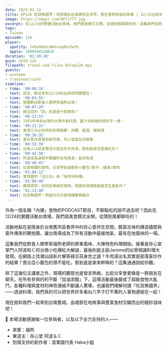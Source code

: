 ```yaml
---
date: 2023-01-13
title: EP126 吃貨無國界！從屏東到台南再到全世界，那些食物背後的故事 | 12/24台南場精華 ft. 福熊、阿波＆Ｃ
image: https://imgur.com/9PJ17TT.jpg
excerpt: 在12/24的實體活動台南場，我們美食模式全開，從頭到尾都聊吃的！這集我們從飲食人類學家福熊老師的屏東風味、大陳特色料理開始，接著是存心堂掌門人阿波和Ｃ的台南小吃爆紅大解謎，最後則是主廚Jerome的似曾相識料理大發現。現在就和我們一起來到台南舊城，品嚐這場活動才有的獨特風味吧！
tags:
- Taiwan
episode: 126
player:
  spotify: 1w5oG6duLWGUceqdGcEwYU
  apple: 1000594128626
duration: '01:20:10'
guid: GUID-126
filepath: travel-wok-files-03/ep126.mp3
guests:
- winteam
- transheartcafe
timeline:
- time: '00:00:16'
  text: 前言，歡迎來到12/24的台南快閃實體店！
- time: '00:03:55'
  text: 隆重歡迎飲食人類學家福熊出場！
- time: '00:07:20'
  text: 綠豆蒜的「蒜」到底是什麼東西？
- time: '00:12:55'
  text: 1955年來到台灣的大陳外省料理，薑汁米粉跟你想的不一樣！
- time: '00:21:33'
  text: 東港三大必吃特色料理推薦：肉粿、飯湯、雙糕潤
- time: '00:26:35'
  text: 看似意外其實有跡可循，存心堂誕生的故事
- time: '00:32:39'
  text: 台南人以前其實沒什麼在吃牛肉湯，那到底是怎麼爆紅的？
- time: '00:42:10'
  text: 阿波成長過程中獨鍾的在地美食：虱目魚湯
- time: '00:46:43'
  text: 似曾相識的食物，全世界到處都有小籠包/餃子、燉湯/燉肉
- time: '01:04:12'
  text: 食物圈的「活化石」與「海外特有種」
- time: '01:09:46'
  text: 聽眾提問：如何從單純吃東西，發展到梳理脈絡甚至生產創作？
- time: '01:13:48'
  text: 吃貨無國界！跨越文化的食物撞擊與融合
---
```

作為一個名稱「內建」食物的PODCAST節目，不聊點吃的說不過去吧？因此在12/24的實體活動台南場，我們就美食模式全開，從頭到尾都聊吃的！

活動地點在是隱身於台南舊市區巷弄中的存心堂共生空間，饒富古味的磚造牆壁與窗外傳來的鞭炮聲，讓台南場成為了所有活動中最接地氣、最有在地風味的一場。

這集我們從飲食人類學家福熊老師的屏東風味、大陳特色料理開始，接著是存心堂掌門人阿波和Ｃ的台南小吃爆紅大解謎，最後則是主廚Jerome的似曾相識料理大發現。在網路上找潮汕話影片解答綠豆蒜身世之謎？牛肉湯出名其實是部落客炒作的結果？喬治亞小籠包的頭不能吃，那到底是拿來幹嘛的？這集通通說給你聽。

除了這幾位主講者之外，現場的聽眾也是發言熱絡，比起分享會更像是一群朋友在聊天。在所有參與的的不斷「加油添醋」下，這場活動最後變成了超級食物大亂鬥，各種料理與食材的神奇連結不斷讓人驚嘆，也讓我們理解何謂「吃貨無國界」——透過料理，我們真的可以把世界許多看似八竿子打不著的人事物連結在一起！

現在就和我們一起來到台南舊城，品嚐那在地故事與豐富食材交織而出的絕妙滋味吧！

🫶 本場活動感謝每一位參與者，以及以下全力支持的人——

* 來賓：福熊
* 東道主：存心堂 阿波＆Ｃ
* 到場支持的創作者：苗栗國代表 Haka小姐
